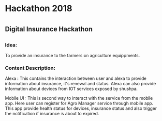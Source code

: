 <h1>Hackathon 2018<h1>
<h2>Digital Insurance Hackathon<h2> 
<body>
 <p>
<h3>Idea:</h3>
 To provide an insurance to the farmers on agriculture equippments.
 </p>

<h3>Content Description:</h3>

Alexa :
This contains the interaction between user and alexa to provide information about insurance, it's renewal and status. Alexa can also provide information about devices from IOT services exposed by shushpa.

Mobile UI :
This is second way to interact with the service from the mobile app. Here  user can register for Agro Manager service through mobile app. This app provide health status for devices, insurance status and also trigger the notification if insurance is about to expired.
</body>


